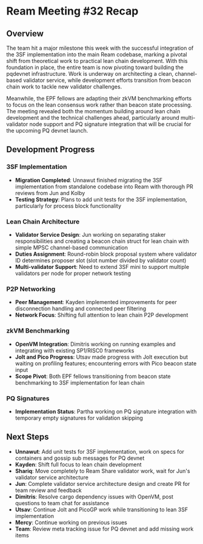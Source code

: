 # Ream Meeting #32 Recap

## Overview

The team hit a major milestone this week with the successful integration of the 3SF implementation into the main Ream codebase, marking a pivotal shift from theoretical work to practical lean chain development. With this foundation in place, the entire team is now pivoting toward building the pqdevnet infrastructure. Work is underway on architecting a clean, channel-based validator service, while development efforts transition from beacon chain work to tackle new validator challenges.

Meanwhile, the EPF fellows are adapting their zkVM benchmarking efforts to focus on the lean consensus work rather than beacon state processing. The meeting revealed both the momentum building around lean chain development and the technical challenges ahead, particularly around multi-validator node support and PQ signature integration that will be crucial for the upcoming PQ devnet launch.

## Development Progress

### 3SF Implementation
- **Migration Completed**: Unnawut finished migrating the 3SF implementation from standalone codebase into Ream with thorough PR reviews from Jun and Kolby
- **Testing Strategy**: Plans to add unit tests for the 3SF implementation, particularly for process block functionality

### Lean Chain Architecture
- **Validator Service Design**: Jun working on separating staker responsibilities and creating a beacon chain struct for lean chain with simple MPSC channel-based communication
- **Duties Assignment**: Round-robin block proposal system where validator ID determines proposer slot (slot number divided by validator count)
- **Multi-validator Support**: Need to extend 3SF mini to support multiple validators per node for proper network testing

### P2P Networking
- **Peer Management**: Kayden implemented improvements for peer disconnection handling and connected peer filtering
- **Network Focus**: Shifting full attention to lean chain P2P development

### zkVM Benchmarking
- **OpenVM Integration**: Dimitris working on running examples and integrating with existing SP1/RISC0 frameworks
- **Jolt and Pico Progress**: Utsav made progress with Jolt execution but waiting on profiling features; encountering errors with Pico beacon state input
- **Scope Pivot**: Both EPF fellows transitioning from beacon state benchmarking to 3SF implementation for lean chain

### PQ Signatures
- **Implementation Status**: Partha working on PQ signature integration with temporary empty signatures for validation skipping

## Next Steps

- **Unnawut**: Add unit tests for 3SF implementation, work on specs for containers and gossip sub messages for PQ devnet
- **Kayden**: Shift full focus to lean chain development
- **Shariq**: Move completely to Ream Share validator work, wait for Jun's validator service architecture
- **Jun**: Complete validator service architecture design and create PR for team review and feedback
- **Dimitris**: Resolve cargo dependency issues with OpenVM, post questions to team chat for assistance
- **Utsav**: Continue Jolt and PicoGP work while transitioning to lean 3SF implementation
- **Mercy**: Continue working on previous issues
- **Team**: Review meta tracking issue for PQ devnet and add missing work items
